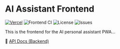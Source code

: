 # AI Assistant Frontend

[![Vercel](https://vercelbadge.vercel.app/api/Calathea-Z/project-bulldog-frontend)](https://project-bulldog-frontend.vercel.app)
![Frontend CI](https://github.com/Calathea-Z/project-bulldog-frontend/actions/workflows/ci.yml/badge.svg)
![License](https://img.shields.io/github/license/Calathea-Z/project-bulldog-frontend)
![Issues](https://img.shields.io/github/issues/Calathea-Z/project-bulldog-frontend)

This is the frontend for the AI personal assistant PWA...

🔗 [API Docs (Backend)](https://project-bulldog-backend.azurewebsites.net/swagger)
